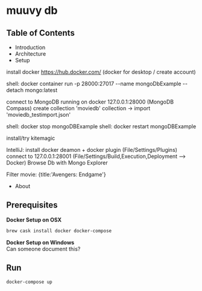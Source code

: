# muuvy db

## Table of Contents

- Introduction
- Architecture
- Setup

install docker https://hub.docker.com/ (docker for desktop / create account)

shell: docker container run -p 28000:27017 --name mongoDbExample --detach mongo:latest

connect to MongoDB running on docker 127.0.0.1:28000 (MongoDB Compass)
create collection 'moviedb'
collection -> import 'moviedb_testimport.json'

shell: docker stop mongoDBExample
shell: docker restart mongoDBExample

install/try kitemagic

IntelliJ:
install docker deamon + docker plugin (File/Settings/Plugins)
connect to 127.0.0.1:28001 (File/Settings/Build,Execution,Deployment --> Docker)
Browse Db with Mongo Explorer

Filter movie: {title:'Avengers: Endgame'}

- About

## Prerequisites
__Docker Setup on OSX__  
```bash
brew cask install docker docker-compose
```

__Docker Setup on Windows__  
Can someone document this?

## Run
```bash
docker-compose up
```